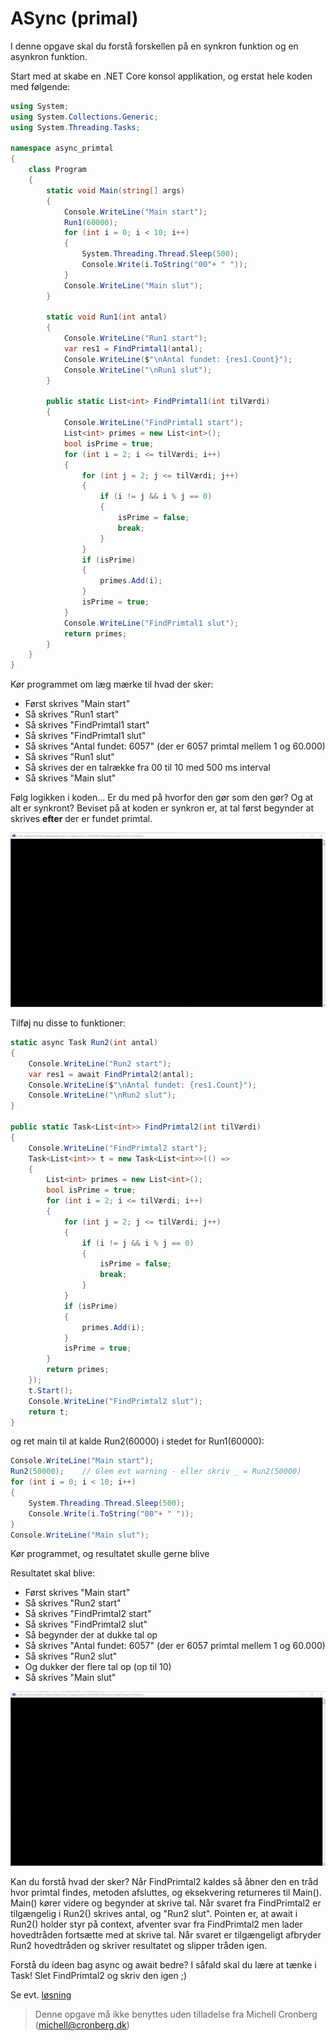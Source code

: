 ﻿# ASync (primal)

I denne opgave skal du forstå forskellen på en synkron funktion og en asynkron funktion. 

Start med at skabe en .NET Core konsol applikation, og erstat hele koden med følgende:

```csharp
using System;
using System.Collections.Generic;
using System.Threading.Tasks;

namespace async_primtal
{
    class Program
    {
        static void Main(string[] args)
        {
            Console.WriteLine("Main start");
            Run1(60000);
            for (int i = 0; i < 10; i++)
            {
                System.Threading.Thread.Sleep(500);
                Console.Write(i.ToString("00"+ " "));
            }            
            Console.WriteLine("Main slut");
        }

        static void Run1(int antal)
        {
            Console.WriteLine("Run1 start");
            var res1 = FindPrimtal1(antal);
            Console.WriteLine($"\nAntal fundet: {res1.Count}");
            Console.WriteLine("\nRun1 slut");
        }

        public static List<int> FindPrimtal1(int tilVærdi)
        {
            Console.WriteLine("FindPrimtal1 start");
            List<int> primes = new List<int>();
            bool isPrime = true;
            for (int i = 2; i <= tilVærdi; i++)
            {
                for (int j = 2; j <= tilVærdi; j++)
                {
                    if (i != j && i % j == 0)
                    {
                        isPrime = false;
                        break;
                    }
                }
                if (isPrime)
                {
                    primes.Add(i);
                }
                isPrime = true;
            }
            Console.WriteLine("FindPrimtal1 slut");
            return primes;
        }
    }
}
```

Kør programmet om læg mærke til hvad der sker:

- Først skrives "Main start"
- Så skrives "Run1 start"
- Så skrives "FindPrimtal1 start"
- Så skrives "FindPrimtal1 slut"
- Så skrives "Antal fundet: 6057" (der er 6057 primtal mellem 1 og 60.000)
- Så skrives "Run1 slut"
- Så skrives der en talrække fra 00 til 10 med 500 ms interval
- Så skrives "Main slut"

Følg logikken i koden... Er du med på hvorfor den gør som den gør? Og at alt er synkront? Beviset på at
koden er synkron er, at tal først begynder at skrives **efter** der er fundet primtal.

![](v1.gif)

Tilføj nu disse to funktioner:

```csharp
static async Task Run2(int antal)
{
    Console.WriteLine("Run2 start");
    var res1 = await FindPrimtal2(antal);
    Console.WriteLine($"\nAntal fundet: {res1.Count}");
    Console.WriteLine("\nRun2 slut");
}

public static Task<List<int>> FindPrimtal2(int tilVærdi)
{
    Console.WriteLine("FindPrimtal2 start");
    Task<List<int>> t = new Task<List<int>>(() =>
    {
        List<int> primes = new List<int>();
        bool isPrime = true;
        for (int i = 2; i <= tilVærdi; i++)
        {
            for (int j = 2; j <= tilVærdi; j++)
            {
                if (i != j && i % j == 0)
                {
                    isPrime = false;
                    break;
                }
            }
            if (isPrime)
            {
                primes.Add(i);
            }
            isPrime = true;
        }
        return primes;
    });
    t.Start();
    Console.WriteLine("FindPrimtal2 slut");
    return t;
}
```

og ret main til at kalde Run2(60000) i stedet for Run1(60000):

```csharp
Console.WriteLine("Main start");
Run2(50000);    // Glem evt warning - eller skriv _ = Run2(50000)
for (int i = 0; i < 10; i++)
{
    System.Threading.Thread.Sleep(500);
    Console.Write(i.ToString("00"+ " "));
}
Console.WriteLine("Main slut");
```

Kør programmet, og resultatet skulle gerne blive

Resultatet skal blive:

- Først skrives "Main start"
- Så skrives "Run2 start"
- Så skrives "FindPrimtal2 start"
- Så skrives "FindPrimtal2 slut"
- Så begynder der at dukke tal op
- Så skrives "Antal fundet: 6057" (der er 6057 primtal mellem 1 og 60.000)
- Så skrives "Run2 slut"
- Og dukker der flere tal op (op til 10)
- Så skrives "Main slut"

![](v2.gif)

Kan du forstå hvad der sker? Når FindPrimtal2 kaldes så åbner den en tråd hvor primtal findes, metoden afsluttes, og eksekvering returneres
til Main(). Main() kører videre og begynder at skrive tal. Når svaret fra FindPrimtal2 er tilgængelig i Run2() skrives antal, og 
"Run2 slut". Pointen er, at await i Run2() holder styr på context, afventer svar fra FindPrimtal2 men lader hovedtråden fortsætte med at skrive tal. Når
svaret er tilgængeligt afbryder Run2 hovedtråden og skriver resultatet og slipper tråden igen.

Forstå du ideen bag async og await bedre? I såfald skal du lære at tænke i Task! Slet FindPrimtal2 og skriv den igen ;)

Se evt. [løsning](https://github.com/devcronberg/undervisning-cs-opgaver/blob/master/async-primtal/Program.cs)

<!-- footerstart -->
> Denne opgave må ikke benyttes uden tilladelse fra Michell Cronberg (michell@cronberg.dk)
<!-- footerslut -->
